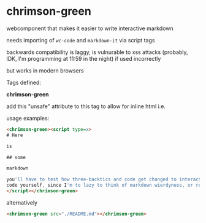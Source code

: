 # chrimson-green
webcomponent that makes it easier to write interactive markdown

needs importing of `wc-code` and `markdown-it` via script tags

backwards compatibility is laggy, is vulnurable to xss attacks (probably, IDK, I'm programming at 11:59 in the night) if used incorrectly

but works in modern browsers

Tags defined:

**chrimson-green**

add this "unsafe" attribute to this tag to allow for inline html i.e.

<chrimson-green unsafe src="..."></chrimson-green>

usage examples:

```html
<chrimson-green><script type=x>
# Here

is 

## some

markdown

you'll have to test how three-backtics and code get changed to interactive
code yourself, since I'm to lazy to think of markdown wierdyness, or run the manual-test.html file in a webserver
</script></chrimson-green>
```

alternatively

```html
<chrimson-green src="./README.md"></chrimson-green>
```

